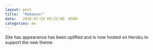 ```yaml
---
layout: post
title:  "Makeover"
date:   2018-07-29 09:22:00 -0500
categories: me
---
```


Site has appearance has been uplifted and is now hosted on Heroku to support the new theme.